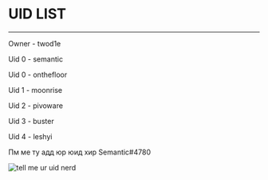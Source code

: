 # UID LIST
----- 
Owner - twod1e 

Uid 0 - semantic 

Uid 0 - onthefloor 

Uid 1 - moonrise 

Uid 2 - pivoware 

Uid 3 - buster 

Uid 4 - leshyi

Пм ме ту адд юр юид хир Semantic#4780

![tell me ur uid nerd](https://media.discordapp.net/attachments/1012804712606740530/1034896620019531866/B6077639-94DB-40EA-BAF4-4FC9843FC316.jpg?width=514&height=452)
